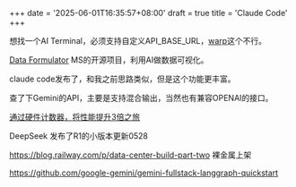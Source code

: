 +++
date = '2025-06-01T16:35:57+08:00'
draft = true
title = 'Claude Code'
+++

想找一个AI Terminal，必须支持自定义API_BASE_URL，[warp](https://www.warp.dev)这个不行。

[Data Formulator](https://github.com/microsoft/data-formulator) MS的开源项目，利用AI做数据可视化。

claude code发布了，和我之前思路类似，但是这个功能更丰富。

查了下Gemini的API，主要是支持混合输出，当然也有兼容OPENAI的接口。

[通过硬件计数器，将性能提升3倍之旅](https://cloud.tencent.com/developer/article/2168775)


DeepSeek 发布了R1的小版本更新0528


https://blog.railway.com/p/data-center-build-part-two  裸金属上架



https://github.com/google-gemini/gemini-fullstack-langgraph-quickstart